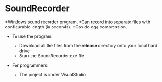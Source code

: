 # SoundRecorder

*Windows sound recorder program. 
	*Can record into separate files with configurable length (in seconds). 
	*Can do ogg compression.


* To use the program:
    * Download all the files from the **release** directory onto your local hard drive
    * Start the SoundRecorder.exe file
    
    
* For programmers:
    * The project is under VisualStudio